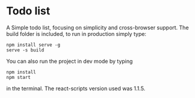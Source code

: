 # Todo list
A Simple todo list, focusing on simplicity and cross-browser support.
The build folder is included, to run in production simply type:

```node
npm install serve -g
serve -s build
```

You can also run the project in dev mode by typing 
```node
npm install
npm start
```
in the terminal. The react-scripts version used was 1.1.5.
